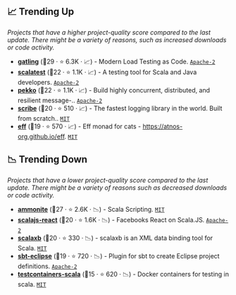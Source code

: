 ## 📈 Trending Up

_Projects that have a higher project-quality score compared to the last update. There might be a variety of reasons, such as increased downloads or code activity._

- <b><a href="https://github.com/gatling/gatling">gatling</a></b> (🥇29 ·  ⭐ 6.3K · 📈) - Modern Load Testing as Code. <code><a href="http://bit.ly/3nYMfla">Apache-2</a></code>
- <b><a href="https://github.com/scalatest/scalatest">scalatest</a></b> (🥈22 ·  ⭐ 1.1K · 📈) - A testing tool for Scala and Java developers. <code><a href="http://bit.ly/3nYMfla">Apache-2</a></code> <code><img src="https://scalac.io/wp-content/uploads/2021/02/image-125-1.svg" style="display:inline;" width="13" height="13"></code> <code><img src="https://www.scala-js.org/assets/img/scala-js-logo.svg" style="display:inline;" width="13" height="13"></code>
- <b><a href="https://github.com/apache/pekko">pekko</a></b> (🥈22 ·  ⭐ 1.1K · 📈) - Build highly concurrent, distributed, and resilient message-.. <code><a href="http://bit.ly/3nYMfla">Apache-2</a></code> <code><img src="https://scalac.io/wp-content/uploads/2021/02/image-125-1.svg" style="display:inline;" width="13" height="13"></code>
- <b><a href="https://github.com/outr/scribe">scribe</a></b> (🥈20 ·  ⭐ 510 · 📈) - The fastest logging library in the world. Built from scratch.. <code><a href="http://bit.ly/34MBwT8">MIT</a></code> <code><img src="https://scalac.io/wp-content/uploads/2021/02/image-125-1.svg" style="display:inline;" width="13" height="13"></code> <code><img src="https://www.scala-js.org/assets/img/scala-js-logo.svg" style="display:inline;" width="13" height="13"></code>
- <b><a href="https://github.com/atnos-org/eff">eff</a></b> (🥈19 ·  ⭐ 570 · 📈) - Eff monad for cats - https://atnos-org.github.io/eff. <code><a href="http://bit.ly/34MBwT8">MIT</a></code> <code><img src="https://scalac.io/wp-content/uploads/2021/02/image-125-1.svg" style="display:inline;" width="13" height="13"></code> <code><img src="https://www.scala-js.org/assets/img/scala-js-logo.svg" style="display:inline;" width="13" height="13"></code>

## 📉 Trending Down

_Projects that have a lower project-quality score compared to the last update. There might be a variety of reasons such as decreased downloads or code activity._

- <b><a href="https://github.com/com-lihaoyi/Ammonite">ammonite</a></b> (🥇27 ·  ⭐ 2.6K · 📉) - Scala Scripting. <code><a href="http://bit.ly/34MBwT8">MIT</a></code> <code><img src="https://scalac.io/wp-content/uploads/2021/02/image-125-1.svg" style="display:inline;" width="13" height="13"></code>
- <b><a href="https://github.com/japgolly/scalajs-react">scalajs-react</a></b> (🥈20 ·  ⭐ 1.6K · 📉) - Facebooks React on Scala.JS. <code><a href="http://bit.ly/3nYMfla">Apache-2</a></code> <code><img src="https://scalac.io/wp-content/uploads/2021/02/image-125-1.svg" style="display:inline;" width="13" height="13"></code> <code><img src="https://www.scala-js.org/assets/img/scala-js-logo.svg" style="display:inline;" width="13" height="13"></code>
- <b><a href="https://github.com/eed3si9n/scalaxb">scalaxb</a></b> (🥈20 ·  ⭐ 330 · 📉) - scalaxb is an XML data binding tool for Scala. <code><a href="http://bit.ly/34MBwT8">MIT</a></code>
- <b><a href="https://github.com/sbt/sbt-eclipse">sbt-eclipse</a></b> (🥈19 ·  ⭐ 720 · 📉) - Plugin for sbt to create Eclipse project definitions. <code><a href="http://bit.ly/3nYMfla">Apache-2</a></code>
- <b><a href="https://github.com/testcontainers/testcontainers-scala">testcontainers-scala</a></b> (🥉15 ·  ⭐ 620 · 📉) - Docker containers for testing in scala. <code><a href="http://bit.ly/34MBwT8">MIT</a></code> <code><img src="https://scalac.io/wp-content/uploads/2021/02/image-125-1.svg" style="display:inline;" width="13" height="13"></code>

